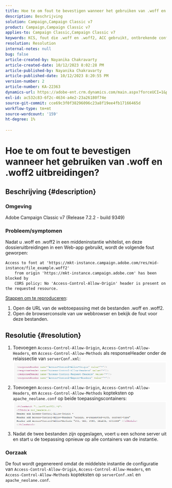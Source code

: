 ```yaml
---
title: Hoe te om fout te bevestigen wanneer het gebruiken van .woff en .woff2 uitbreidingen?
description: Beschrijving
solution: Campaign,Campaign Classic v7
product: Campaign,Campaign Classic v7
applies-to: Campaign Classic,Campaign Classic v7
keywords: KCS, fout die .woff en .woff2, ACC gebruikt, ontbrekende configuratie op serverConf.xml en Apache
resolution: Resolution
internal-notes: null
bug: false
article-created-by: Nayanika Chakravarty
article-created-date: 10/12/2023 8:02:28 PM
article-published-by: Nayanika Chakravarty
article-published-date: 10/12/2023 8:20:55 PM
version-number: 2
article-number: KA-22363
dynamics-url: https://adobe-ent.crm.dynamics.com/main.aspx?forceUCI=1&pagetype=entityrecord&etn=knowledgearticle&id=03313b44-3a69-ee11-9ae7-6045bd0065b6
exl-id: ac532c83-6f2c-4634-a4e2-23a26180f74e
source-git-commit: cce69c3f0f38296096c23a8f19ee4fb17166465d
workflow-type: tm+mt
source-wordcount: '159'
ht-degree: 1%

---
```


# Hoe te om fout te bevestigen wanneer het gebruiken van .woff en .woff2 uitbreidingen?

## Beschrijving {#description}


### Omgeving

Adobe Campaign Classic v7 (Release 7.2.2 - build 9349)

### Probleem/symptomen

Nadat u .woff en .woff2 in een middeninstantie whitelist, en deze dossieruitbreidingen in een Web-app gebruikt, wordt de volgende fout geworpen:


```
Access to font at 'https://mkt-instance.campaign.adobe.com/res/mid-instance/file_example.woff2'
    from origin 'https://mkt-instance.campaign.adobe.com' has been blocked by 
    CORS policy: No 'Access-Control-Allow-Origin' header is present on the requested resource.
```


<u>Stappen om te reproduceren</u>:

1. Open de URL van de webtoepassing met de bestanden .woff en .woff2.
2. Open de browserconsole van uw webbrowser en bekijk de fout voor deze bestanden.



## Resolutie {#resolution}


1. Toevoegen `Access-Control-Allow-Origin`, `Access-Control-Allow-Headers`, en `Access-Control-Allow-Methods` als responseHeader onder de relaissectie van `serverConf.xml`:    ![](assets/02ae0a1c-2515-ee11-8f6e-6045bd0067ea.png)
2. Toevoegen `Access-Control-Allow-Origin`, `Access-Control-Allow-Headers`, en `Access-Control-Allow-Methods` kopteksten op `apache_neolane.conf` op beide toepassingscontainers:    ![](assets/f7215128-2515-ee11-8f6e-6045bd0067ea.png)
3. Nadat de twee bestanden zijn opgeslagen, voert u een schone server uit en start u de toepassing opnieuw op alle containers van de instantie.


### Oorzaak

De fout wordt gegenereerd omdat de middelste instantie de configuratie van `Access-Control-Allow-Origin`, `Access-Control-Allow-Headers`, en `Access-Control-Allow-Methods` kopteksten op `serverConf.xml` en `apache_neolane.conf`.

